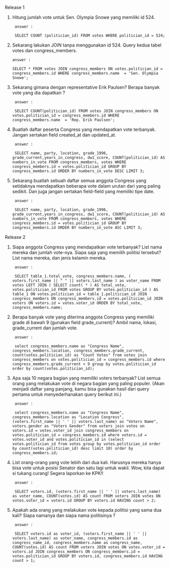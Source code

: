 Release 1

  1. Hitung jumlah vote untuk Sen. Olympia Snowe yang memiliki id 524.

          answer :

          SELECT COUNT (politician_id) FROM votes WHERE politician_id = 524;

  2. Sekarang lakukan JOIN tanpa menggunakan id 524. Query kedua tabel votes dan congress_members.

         answer :

         SELECT * FROM votes JOIN congress_members ON votes.politician_id = congress_members.id WHERE congress_members.name  = 'Sen. Olympia Snowe';

  3. Sekarang gimana dengan representative Erik Paulsen? Berapa banyak vote yang dia dapatkan ?

          answer :

          SELECT COUNT(politician_id) FROM votes JOIN congress_members ON votes.politician_id = congress_members.id WHERE congress_members.name  = 'Rep. Erik Paulsen';

  4. Buatlah daftar peserta Congress yang mendapatkan vote terbanyak. Jangan sertakan field   created_at dan updated_at.

          answer :

          SELECT name, party, location, grade_1996, grade_current,years_in_congress, dw1_score, COUNT(politician_id) AS numbers_in_vote FROM congress_members, votes WHERE congress_members.id = votes.politician_id GROUP BY congress_members.id ORDER BY numbers_in_vote DESC LIMIT 3;

  5. Sekarang buatlah sebuah daftar semua anggota Congress yang setidaknya mendapatkan beberapa vote dalam urutan dari yang paling sedikit. Dan juga jangan sertakan field-field yang memiliki tipe date.

          answer :

          SELECT name, party, location, grade_1996, grade_current,years_in_congress, dw1_score, COUNT(politician_id) AS numbers_in_vote FROM congress_members, votes WHERE congress_members.id = votes.politician_id GROUP BY congress_members.id ORDER BY numbers_in_vote ASC LIMIT 3;

Release 2

  1. Siapa anggota Congress yang mendapatkan vote terbanyak? List nama mereka dan jumlah vote-nya. Siapa saja yang memilih politisi tersebut? List nama mereka, dan jenis kelamin mereka.

          answer :

          SELECT table_1.total_vote, congress_members.name, ( voters.first_name || " " || voters.last_name ) as voter_name FROM votes LEFT JOIN ( SELECT count( * ) AS total_vote, votes.politician_id FROM votes GROUP BY votes.politician_id ) AS table_1 ON votes.politician_id = table_1.politician_id JOIN congress_members ON congress_members.id = votes.politician_id JOIN voters ON voters.id = votes.voter_id ORDER BY total_vote, congress_members.name;

  2. Berapa banyak vote yang diterima anggota Congress yang memiliki grade di bawah 9 (gunakan field grade_current)? Ambil nama, lokasi, grade_current dan jumlah vote.

          answer :

          select congress_members.name as "Congress Name", congress_members.location, congress_members.grade_current, count(votes.politician_id) as "Count Votes" from votes join congress_members on votes.politician_id = congress_members.id where congress_members.grade_current < 9 group by votes.politician_id order by count(votes.politician_id);

  3. Apa saja 10 negara bagian yang memiliki voters terbanyak? List semua orang yang melakukan vote di negara bagian yang paling populer. (Akan menjadi daftar yang panjang, kamu bisa gunakan hasil dari query pertama untuk menyederhanakan query berikut ini.)

          answer :

          select congress_members.name as "Congress Name", congress_members.location as "Location Congress", (voters.first_name || ' ' || voters.last_name) as "Voters Name", voters.gender as "Voters Gender" from voters join votes on voters.id = votes.voter_id join congress_members on votes.politician_id = congress_members.id where voters.id = votes.voter_id and votes.politician_id in (select votes.politician_id from votes group by votes.politician_id order by count(votes.politician_id) desc limit 10) order by congress_members.id;

  4. List orang-orang yang vote lebih dari dua kali. Harusnya mereka hanya bisa vote untuk posisi Senator dan satu lagi untuk wakil. Wow, kita dapat si tukang curang! Segera laporkan ke KPK!!

          answer :

          SELECT voters.id, (voters.first_name || ' ' || voters.last_name) as voter_name, COUNT(votes.id) AS count FROM voters JOIN votes ON votes.voter_id = voters.id GROUP BY voters.id HAVING count > 2;

  5. Apakah ada orang yang melakukan vote kepada politisi yang sama dua kali? Siapa namanya dan siapa nama politisinya ?

          answer :

          SELECT voters.id as voter_id, (voters.first_name || ' ' || voters.last_name) as voter_name, congress_members.id as congress_name_id, congress_members.name as congress_name, COUNT(votes.id) AS count FROM voters JOIN votes ON votes.voter_id = voters.id JOIN congress_members ON congress_members.id = votes.politician_id GROUP BY voters.id, congress_members.id HAVING count > 1;

